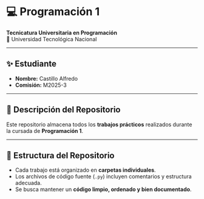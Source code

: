 # 💻 Programación 1  
**Tecnicatura Universitaria en Programación**  
📍 Universidad Tecnológica Nacional  

---

## ✨ Estudiante  
- **Nombre:** Castillo Alfredo
- **Comisión:** M2025-3

---

## 📂 Descripción del Repositorio  
Este repositorio almacena todos los **trabajos prácticos** realizados durante la cursada de **Programación 1**.  

---

## 📌 Estructura del Repositorio  
- Cada trabajo está organizado en **carpetas individuales**.  
- Los archivos de código fuente (`.py`) incluyen comentarios y estructura adecuada.  
- Se busca mantener un **código limpio, ordenado y bien documentado**.  

